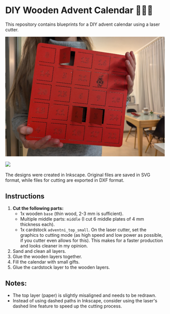 # DIY Wooden Advent Calendar 🎄✨🎁

This repository contains blueprints for a DIY advent calendar using a laser cutter.

![](img/complete.jpg)

![](img/gift.jpg)

The designs were created in Inkscape. Original files are saved in SVG format, while files for cutting are exported in DXF format.

## Instructions
1. **Cut the following parts:**
    - 1x wooden `base` (thin wood, 2-3 mm is sufficient).
    - Multiple middle parts: `middle` (I cut 6 middle plates of 4 mm thickness each).
    - 1x cardstock `adventni_top_small`. On the laser cutter, set the graphics to cutting mode (as high speed and low power as possible, if you cutter even allows for this). This makes for a faster production and looks cleaner in my opinion.
2. Sand and clean all layers.
3. Glue the wooden layers together.
4. Fill the calendar with small gifts.
5. Glue the cardstock layer to the wooden layers.

## Notes:
- The top layer (paper) is slightly misaligned and needs to be redrawn.
- Instead of using dashed paths in Inkscape, consider using the laser's dashed line feature to speed up the cutting process.
